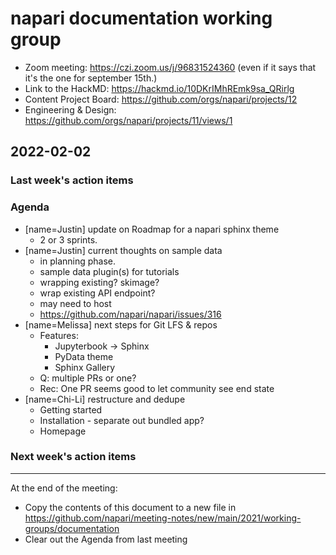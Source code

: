 # napari documentation working group

- Zoom meeting: https://czi.zoom.us/j/96831524360 (even if it says that it's the one for september 15th.)
- Link to the HackMD: https://hackmd.io/10DKrIMhREmk9sa_QRirlg
- Content Project Board: https://github.com/orgs/napari/projects/12
- Engineering & Design: https://github.com/orgs/napari/projects/11/views/1

## 2022-02-02


### Last week's action items


### Agenda

- [name=Justin] update on Roadmap for a napari sphinx theme
    - 2 or 3 sprints. 
- [name=Justin] current thoughts on sample data
    - in planning phase.
    - sample data plugin(s) for tutorials
    - wrapping existing? skimage?
    - wrap existing API endpoint?
    - may need to host
    - https://github.com/napari/napari/issues/316
- [name=Melissa] next steps for Git LFS & repos
    - Features:
        - Jupyterbook -> Sphinx
        - PyData theme
        - Sphinx Gallery
    - Q: multiple PRs or one?
    - Rec: One PR seems good to let community see end state
- [name=Chi-Li] restructure and dedupe
    - Getting started
    - Installation - separate out bundled app?
    - Homepage

### Next week's action items

------


At the end of the meeting:
- Copy the contents of this document to a new file in https://github.com/napari/meeting-notes/new/main/2021/working-groups/documentation
- Clear out the Agenda from last meeting
